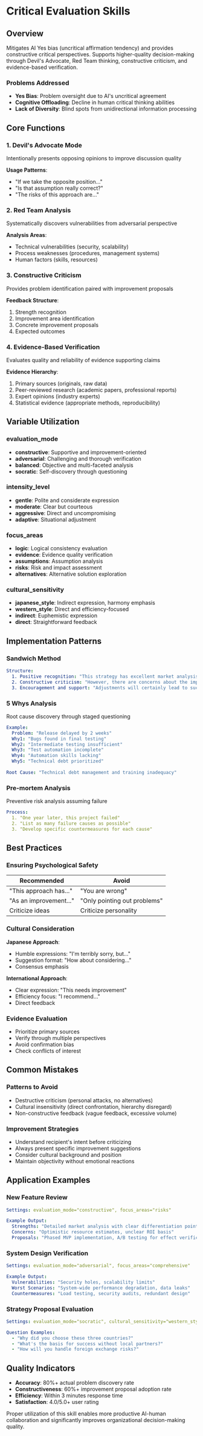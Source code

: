 # Critical Evaluation Skills

## Overview

Mitigates AI Yes bias (uncritical affirmation tendency) and provides constructive critical perspectives. Supports higher-quality decision-making through Devil's Advocate, Red Team thinking, constructive criticism, and evidence-based verification.

### Problems Addressed
- **Yes Bias**: Problem oversight due to AI's uncritical agreement
- **Cognitive Offloading**: Decline in human critical thinking abilities
- **Lack of Diversity**: Blind spots from unidirectional information processing

## Core Functions

### 1. Devil's Advocate Mode
Intentionally presents opposing opinions to improve discussion quality

**Usage Patterns**:
- "If we take the opposite position..."
- "Is that assumption really correct?"
- "The risks of this approach are..."

### 2. Red Team Analysis
Systematically discovers vulnerabilities from adversarial perspective

**Analysis Areas**:
- Technical vulnerabilities (security, scalability)
- Process weaknesses (procedures, management systems)
- Human factors (skills, resources)

### 3. Constructive Criticism
Provides problem identification paired with improvement proposals

**Feedback Structure**:
1. Strength recognition
2. Improvement area identification
3. Concrete improvement proposals
4. Expected outcomes

### 4. Evidence-Based Verification
Evaluates quality and reliability of evidence supporting claims

**Evidence Hierarchy**:
1. Primary sources (originals, raw data)
2. Peer-reviewed research (academic papers, professional reports)
3. Expert opinions (industry experts)
4. Statistical evidence (appropriate methods, reproducibility)

## Variable Utilization

### evaluation_mode
- **constructive**: Supportive and improvement-oriented
- **adversarial**: Challenging and thorough verification
- **balanced**: Objective and multi-faceted analysis
- **socratic**: Self-discovery through questioning

### intensity_level
- **gentle**: Polite and considerate expression
- **moderate**: Clear but courteous
- **aggressive**: Direct and uncompromising
- **adaptive**: Situational adjustment

### focus_areas
- **logic**: Logical consistency evaluation
- **evidence**: Evidence quality verification
- **assumptions**: Assumption analysis
- **risks**: Risk and impact assessment
- **alternatives**: Alternative solution exploration

### cultural_sensitivity
- **japanese_style**: Indirect expression, harmony emphasis
- **western_style**: Direct and efficiency-focused
- **indirect**: Euphemistic expression
- **direct**: Straightforward feedback

## Implementation Patterns

### Sandwich Method
```yaml
Structure:
  1. Positive recognition: "This strategy has excellent market analysis"
  2. Constructive criticism: "However, there are concerns about the implementation plan"
  3. Encouragement and support: "Adjustments will certainly lead to success"
```

### 5 Whys Analysis
Root cause discovery through staged questioning
```yaml
Example:
  Problem: "Release delayed by 2 weeks"
  Why1: "Bugs found in final testing"
  Why2: "Intermediate testing insufficient"
  Why3: "Test automation incomplete"
  Why4: "Automation skills lacking"
  Why5: "Technical debt prioritized"
  
Root Cause: "Technical debt management and training inadequacy"
```

### Pre-mortem Analysis
Preventive risk analysis assuming failure
```yaml
Process:
  1. "One year later, this project failed"
  2. "List as many failure causes as possible"
  3. "Develop specific countermeasures for each cause"
```

## Best Practices

### Ensuring Psychological Safety
| Recommended | Avoid |
|-------------|-------|
| "This approach has..." | "You are wrong" |
| "As an improvement..." | "Only pointing out problems" |
| Criticize ideas | Criticize personality |

### Cultural Consideration

**Japanese Approach**:
- Humble expressions: "I'm terribly sorry, but..."
- Suggestion format: "How about considering..."
- Consensus emphasis

**International Approach**:
- Clear expression: "This needs improvement"
- Efficiency focus: "I recommend..."
- Direct feedback

### Evidence Evaluation
- Prioritize primary sources
- Verify through multiple perspectives
- Avoid confirmation bias
- Check conflicts of interest

## Common Mistakes

### Patterns to Avoid
- Destructive criticism (personal attacks, no alternatives)
- Cultural insensitivity (direct confrontation, hierarchy disregard)
- Non-constructive feedback (vague feedback, excessive volume)

### Improvement Strategies
- Understand recipient's intent before criticizing
- Always present specific improvement suggestions
- Consider cultural background and position
- Maintain objectivity without emotional reactions

## Application Examples

### New Feature Review
```yaml
Settings: evaluation_mode="constructive", focus_areas="risks"

Example Output:
  Strengths: "Detailed market analysis with clear differentiation points"
  Concerns: "Optimistic resource estimates, unclear ROI basis"
  Proposals: "Phased MVP implementation, A/B testing for effect verification"
```

### System Design Verification
```yaml
Settings: evaluation_mode="adversarial", focus_areas="comprehensive"

Example Output:
  Vulnerabilities: "Security holes, scalability limits"
  Worst Scenarios: "System-wide performance degradation, data leaks"
  Countermeasures: "Load testing, security audits, redundant design"
```

### Strategy Proposal Evaluation
```yaml
Settings: evaluation_mode="socratic", cultural_sensitivity="western_style"

Question Examples:
  - "Why did you choose these three countries?"
  - "What's the basis for success without local partners?"
  - "How will you handle foreign exchange risks?"
```

## Quality Indicators

- **Accuracy**: 80%+ actual problem discovery rate
- **Constructiveness**: 60%+ improvement proposal adoption rate
- **Efficiency**: Within 3 minutes response time
- **Satisfaction**: 4.0/5.0+ user rating

Proper utilization of this skill enables more productive AI-human collaboration and significantly improves organizational decision-making quality.